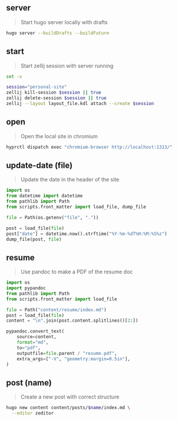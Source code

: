 ## server

> Start hugo server locally with drafts

```bash
hugo server --buildDrafts --buildFuture
```

## start

> Start zellij session with server running

```bash
set -x

session="personal-site"
zellij kill-session $session || true
zellij delete-session $session || true
zellij --layout layout_file.kdl attach --create $session
```

## open

> Open the local site in chromium

```bash
hyprctl dispatch exec "chromium-browser http://localhost:1313/"
```

## update-date (file)

> Update the date in the header of the site

```python
import os
from datetime import datetime
from pathlib import Path
from scripts.front_matter import load_file, dump_file

file = Path(os.getenv("file", "."))

post = load_file(file)
post["date"] = datetime.now().strftime("%Y-%m-%dT%H:%M:%S%z")
dump_file(post, file)
```

## resume

> Use pandoc to make a PDF of the resume doc

```python
import os
import pypandoc
from pathlib import Path
from scripts.front_matter import load_file

file = Path("content/resume/index.md")
post = load_file(file)
content = "\n".join(post.content.splitlines()[2:])

pypandoc.convert_text(
    source=content,
    format="md",
    to="pdf",
    outputfile=file.parent / "resume.pdf",
    extra_args=["-V", "geometry:margin=0.5in"],
)
```

## post (name)

> Create a new post with correct structure

```bash
hugo new content content/posts/$name/index.md \
  --editor zeditor
```
